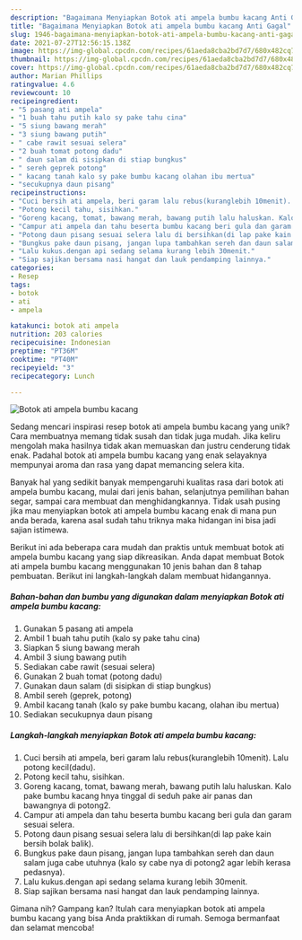 ```yaml
---
description: "Bagaimana Menyiapkan Botok ati ampela bumbu kacang Anti Gagal"
title: "Bagaimana Menyiapkan Botok ati ampela bumbu kacang Anti Gagal"
slug: 1946-bagaimana-menyiapkan-botok-ati-ampela-bumbu-kacang-anti-gagal
date: 2021-07-27T12:56:15.138Z
image: https://img-global.cpcdn.com/recipes/61aeda8cba2bd7d7/680x482cq70/botok-ati-ampela-bumbu-kacang-foto-resep-utama.jpg
thumbnail: https://img-global.cpcdn.com/recipes/61aeda8cba2bd7d7/680x482cq70/botok-ati-ampela-bumbu-kacang-foto-resep-utama.jpg
cover: https://img-global.cpcdn.com/recipes/61aeda8cba2bd7d7/680x482cq70/botok-ati-ampela-bumbu-kacang-foto-resep-utama.jpg
author: Marian Phillips
ratingvalue: 4.6
reviewcount: 10
recipeingredient:
- "5 pasang ati ampela"
- "1 buah tahu putih kalo sy pake tahu cina"
- "5 siung bawang merah"
- "3 siung bawang putih"
- " cabe rawit sesuai selera"
- "2 buah tomat potong dadu"
- " daun salam di sisipkan di stiap bungkus"
- " sereh geprek potong"
- " kacang tanah kalo sy pake bumbu kacang olahan ibu mertua"
- "secukupnya daun pisang"
recipeinstructions:
- "Cuci bersih ati ampela, beri garam lalu rebus(kuranglebih 10menit). Lalu potong kecil(dadu)."
- "Potong kecil tahu, sisihkan."
- "Goreng kacang, tomat, bawang merah, bawang putih lalu haluskan. Kalo pake bumbu kacang hnya tinggal di seduh pake air panas dan bawangnya di potong2."
- "Campur ati ampela dan tahu beserta bumbu kacang beri gula dan garam sesuai selera."
- "Potong daun pisang sesuai selera lalu di bersihkan(di lap pake kain bersih bolak balik)."
- "Bungkus pake daun pisang, jangan lupa tambahkan sereh dan daun salam juga cabe utuhnya (kalo sy cabe nya di potong2 agar lebih kerasa pedasnya)."
- "Lalu kukus.dengan api sedang selama kurang lebih 30menit."
- "Siap sajikan bersama nasi hangat dan lauk pendamping lainnya."
categories:
- Resep
tags:
- botok
- ati
- ampela

katakunci: botok ati ampela 
nutrition: 203 calories
recipecuisine: Indonesian
preptime: "PT36M"
cooktime: "PT40M"
recipeyield: "3"
recipecategory: Lunch

---
```



![Botok ati ampela bumbu kacang](https://img-global.cpcdn.com/recipes/61aeda8cba2bd7d7/680x482cq70/botok-ati-ampela-bumbu-kacang-foto-resep-utama.jpg)

Sedang mencari inspirasi resep botok ati ampela bumbu kacang yang unik? Cara membuatnya memang tidak susah dan tidak juga mudah. Jika keliru mengolah maka hasilnya tidak akan memuaskan dan justru cenderung tidak enak. Padahal botok ati ampela bumbu kacang yang enak selayaknya mempunyai aroma dan rasa yang dapat memancing selera kita.

Banyak hal yang sedikit banyak mempengaruhi kualitas rasa dari botok ati ampela bumbu kacang, mulai dari jenis bahan, selanjutnya pemilihan bahan segar, sampai cara membuat dan menghidangkannya. Tidak usah pusing jika mau menyiapkan botok ati ampela bumbu kacang enak di mana pun anda berada, karena asal sudah tahu triknya maka hidangan ini bisa jadi sajian istimewa.




Berikut ini ada beberapa cara mudah dan praktis untuk membuat botok ati ampela bumbu kacang yang siap dikreasikan. Anda dapat membuat Botok ati ampela bumbu kacang menggunakan 10 jenis bahan dan 8 tahap pembuatan. Berikut ini langkah-langkah dalam membuat hidangannya.

<!--inarticleads1-->

##### Bahan-bahan dan bumbu yang digunakan dalam menyiapkan Botok ati ampela bumbu kacang:

1. Gunakan 5 pasang ati ampela
1. Ambil 1 buah tahu putih (kalo sy pake tahu cina)
1. Siapkan 5 siung bawang merah
1. Ambil 3 siung bawang putih
1. Sediakan  cabe rawit (sesuai selera)
1. Gunakan 2 buah tomat (potong dadu)
1. Gunakan  daun salam (di sisipkan di stiap bungkus)
1. Ambil  sereh (geprek, potong)
1. Ambil  kacang tanah (kalo sy pake bumbu kacang, olahan ibu mertua)
1. Sediakan secukupnya daun pisang




<!--inarticleads2-->

##### Langkah-langkah menyiapkan Botok ati ampela bumbu kacang:

1. Cuci bersih ati ampela, beri garam lalu rebus(kuranglebih 10menit). Lalu potong kecil(dadu).
1. Potong kecil tahu, sisihkan.
1. Goreng kacang, tomat, bawang merah, bawang putih lalu haluskan. Kalo pake bumbu kacang hnya tinggal di seduh pake air panas dan bawangnya di potong2.
1. Campur ati ampela dan tahu beserta bumbu kacang beri gula dan garam sesuai selera.
1. Potong daun pisang sesuai selera lalu di bersihkan(di lap pake kain bersih bolak balik).
1. Bungkus pake daun pisang, jangan lupa tambahkan sereh dan daun salam juga cabe utuhnya (kalo sy cabe nya di potong2 agar lebih kerasa pedasnya).
1. Lalu kukus.dengan api sedang selama kurang lebih 30menit.
1. Siap sajikan bersama nasi hangat dan lauk pendamping lainnya.




Gimana nih? Gampang kan? Itulah cara menyiapkan botok ati ampela bumbu kacang yang bisa Anda praktikkan di rumah. Semoga bermanfaat dan selamat mencoba!
